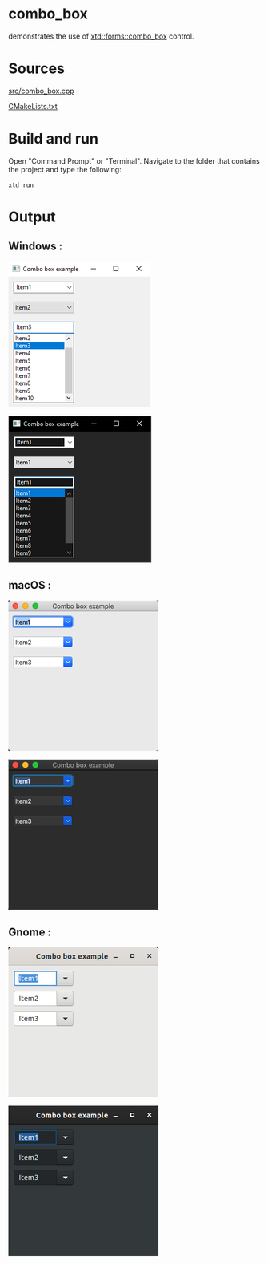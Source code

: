 # combo_box

demonstrates the use of [xtd::forms::combo_box](../../../src/xtd_forms/include/xtd/forms/combo_box.hpp) control.

# Sources

[src/combo_box.cpp](src/combo_box.cpp)

[CMakeLists.txt](CMakeLists.txt)

# Build and run

Open "Command Prompt" or "Terminal". Navigate to the folder that contains the project and type the following:

```shell
xtd run
```

# Output

## Windows :

![Screenshot](../../../docs/pictures/examples/combo_box_w.png)

![Screenshot](../../../docs/pictures/examples/combo_box_wd.png)

## macOS :

![Screenshot](../../../docs/pictures/examples/combo_box_m.png)

![Screenshot](../../../docs/pictures/examples/combo_box_md.png)

## Gnome :

![Screenshot](../../../docs/pictures/examples/combo_box_g.png)

![Screenshot](../../../docs/pictures/examples/combo_box_gd.png)
